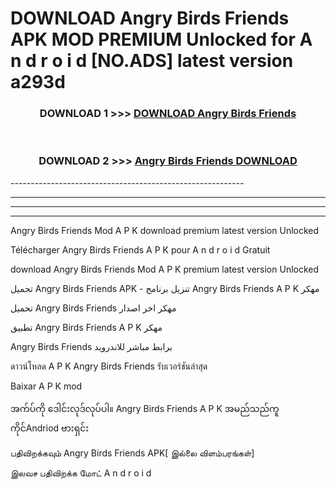 # DOWNLOAD Angry Birds Friends  APK MOD PREMIUM Unlocked for A n d r o i d [NO.ADS] latest version a293d 



<div align="center">

<h3>DOWNLOAD 1 >>> <a href="https://getmod2.web.app/?judul=Angry Birds Friends ">DOWNLOAD Angry Birds Friends </a></h3><br>

<h3>DOWNLOAD 2 >>> <a href="https://getmod2.web.app/?judul=Angry Birds Friends ">Angry Birds Friends  DOWNLOAD </a></h3>

</div>
----------------------------------------------------------

----------------------------------------------------------

----------------------------------------------------------

----------------------------------------------------------

Angry Birds Friends  Mod A P K download premium latest version Unlocked

Télécharger Angry Birds Friends  A P K pour A n d r o i d Gratuit

download Angry Birds Friends  Mod A P K premium latest version Unlocked

تحميل Angry Birds Friends  APK - تنزيل برنامج Angry Birds Friends  A P K مهكر

تحميل Angry Birds Friends  مهكر اخر اصدار

تطبيق Angry Birds Friends  A P K مهكر

Angry Birds Friends  برابط مباشر للاندرويد

ดาวน์โหลด A P K Angry Birds Friends  รับเวอร์ชันล่าสุด

Baixar A P K mod

အက်ပ်ကို ဒေါင်းလုဒ်လုပ်ပါ။ Angry Birds Friends  A P K အမည်သည်ကူကိုင်Andriod ဗားရှင်း

பதிவிறக்கவும் Angry Birds Friends  APK[ இல்லை விளம்பரங்கள்] 
 
இலவச பதிவிறக்க மோட் A n d r o i d



